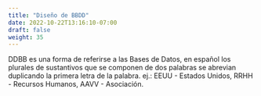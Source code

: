 ```yaml
---
title: "Diseño de BBDD"
date: 2022-10-22T13:16:10-07:00
draft: false
weight: 35
---
```


DDBB es una forma de referirse a las Bases de Datos, en español los plurales de sustantivos que se componen de dos palabras se abrevian duplicando la primera letra de la palabra. ej.: EEUU - Estados Unidos, RRHH - Recursos Humanos, AAVV - Asociación.